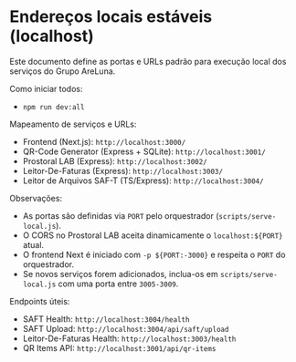 # Endereços locais estáveis (localhost)

Este documento define as portas e URLs padrão para execução local dos serviços do Grupo AreLuna.

Como iniciar todos:
- `npm run dev:all`

Mapeamento de serviços e URLs:
- Frontend (Next.js): `http://localhost:3000/`
- QR-Code Generator (Express + SQLite): `http://localhost:3001/`
- Prostoral LAB (Express): `http://localhost:3002/`
- Leitor-De-Faturas (Express): `http://localhost:3003/`
- Leitor de Arquivos SAF-T (TS/Express): `http://localhost:3004/`

Observações:
- As portas são definidas via `PORT` pelo orquestrador (`scripts/serve-local.js`).
- O CORS no Prostoral LAB aceita dinamicamente o `localhost:${PORT}` atual.
- O frontend Next é iniciado com `-p ${PORT:-3000}` e respeita o `PORT` do orquestrador.
- Se novos serviços forem adicionados, inclua-os em `scripts/serve-local.js` com uma porta entre `3005-3009`.

Endpoints úteis:
- SAFT Health: `http://localhost:3004/health`
- SAFT Upload: `http://localhost:3004/api/saft/upload`
- Leitor-De-Faturas Health: `http://localhost:3003/health`
- QR Items API: `http://localhost:3001/api/qr-items`